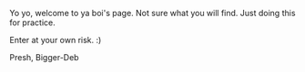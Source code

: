 Yo yo, welcome to ya boi's page. Not sure what you will find. Just doing this for practice. 

Enter at your own risk. :)
 
Presh,
Bigger-Deb

<!---
Bigger-Debbie/Bigger-Debbie is a ✨ special ✨ repository because its `README.md` (this file) appears on your GitHub profile.
You can click the Preview link to take a look at your changes.
--->
